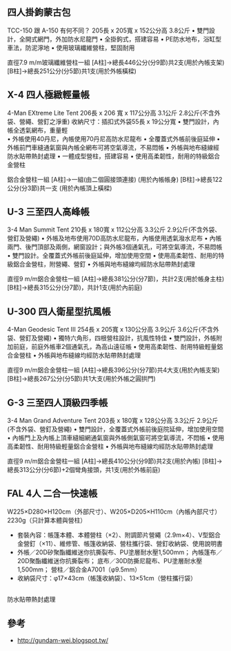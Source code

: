 
## 四人掛鉤蒙古包
TCC-150 跟 A-150 有何不同？
205長 x 205寬 x 152公分高 3.8公斤
• 雙門設計，全開式網門，外加防水尼龍門
• 全掛鉤式，搭建容易
• PE防水地布，浴缸型車法，防泥濘地
• 使用玻璃纖維營柱，堅固耐用

直徑7.9 m/m玻璃纖維營柱一組
           [A柱]→總長446公分(分9節)共2支(用於內帳支架)
           [B柱]→總長251公分(分5節)共1支(用於外帳橫樑)

## X-4 四人極緻輕量帳
4-Man EXtreme Lite Tent
206長 x 206 寬 x 117公分高 3.1公斤 2.8公斤(不含外袋、營繩、營釘之淨重)
收納尺寸：插扣式外袋55長 x 19公分寬
• 雙門設計，內帳全透氣網布，重量輕              
• 外帳使用40丹尼，內帳使用70丹尼高防水尼龍布
• 全覆蓋式外帳前後庭延伸
• 外帳前門車縫通氣窗與內帳全網布可將空氣導流，不易悶帳
• 外帳與地布縫線經防水貼帶熱封處理
• 一體成型營柱，搭建容易
• 使用高柔韌性，耐用的特級鋁合金營柱

鋁合金營柱一組
          [A柱]→一組(由二個圓接頭連接) (用於內帳帳身)
          [B柱]→總長122公分(分3節)共一支 (用於內帳頂上橫樑)

## U-3 三至四人高峰帳
3-4 Man Summit Tent
210長 x 180寬 x 112公分高 3.3公斤 2.9公斤(不含外袋、營釘及營繩)
• 外帳及地布使用70D高防水尼龍布，內帳使用透氣潑水尼布
• 內帳兩門、後門頂部及兩側，網窗設計；與外帳3個通氣孔，可將空氣導流，不易悶帳
• 雙門設計。全覆蓋式外帳前後庭延伸，增加使用空間
• 使用高柔韌性、耐用的特級鋁合金營柱，附營繩、營釘
• 外帳與地布縫線均經防水貼帶熱封處理

直徑9 m/m鋁合金營柱一組
           [A柱]→總長381公分(分7節)，共計2支(用於帳身主柱)
           [B柱]→總長315公分(分7節)，共計1支(用於內前庭)

## U-300 四人衛星型抗風帳
4-Man Geodesic Tent III
254長 x 205寬 x 130公分高 3.9公斤 3.6公斤(不含外袋、營釘及營繩)
• 獨特六角形，四根營柱設計，抗風性特佳
• 雙門設計，外帳附加前庭，前庭外帳車2個通氣孔，為高山遠征帳
• 使用高柔韌性、耐用特級輕量鋁合金營柱
• 外帳與地布縫線均經防水貼帶熱封處理

直徑9 m/m鋁合金營柱一組
           [A柱]→總長396公分(分7節)共4大支(用於內帳支架)
           [B柱]→總長267公分(分5節)共1大支(用於外帳之圓拱門)

## G-3 三至四人頂級四季帳
3-4 Man Grand Adventure Tent
203長 x 180寬 x 128公分高 3.3公斤 2.9公斤(不含外袋、營釘及營繩)
• 雙門設計，全覆蓋式外帳前後庭院延伸，增加使用空間
• 內帳門上及內帳上頂車縫細網通氣窗與外帳側氣窗可將空氣導流，不悶帳
• 使用高柔韌性、耐用特級輕量鋁合金營柱
• 外帳與地布縫線均經防水貼帶熱封處理

直徑9 m/m鋁合金營柱一組
           [A柱]→總長410公分(分9節)共2支(用於內帳)
           [B柱]→總長313公分(分6節)+2個彎角接頭，共1支(用於外帳前庭)

## FAL 4人 二合一快速帳
W225×D280×H120cm（外部尺寸）、W205×D205×H110cm（內帳內部尺寸） 2230g（只計算本體與營柱）
* 套裝內容：帳篷本體、本體營柱（×2）、附調節片營繩（2.9m×4）、V型鋁合金營釘（×11）、維修管、帳篷收納袋、營柱攜行袋、營釘收納袋、使用說明書
* 外帳／20D矽聚酯纖維迷你抗撕裂布、PU塗層耐水壓1,500mm； 內帳篷布／20D聚酯纖維迷你抗撕裂布； 底布／30D防撕尼龍布、PU塗層耐水壓1,500mm； 營柱／鋁合金A7001（φ9.5mm）
* 收納袋尺寸：φ17×43cm（帳篷收納袋）、13×51cm（營柱攜行袋）

##
防水貼帶熱封處理

## 參考
* http://gundam-wei.blogspot.tw/
